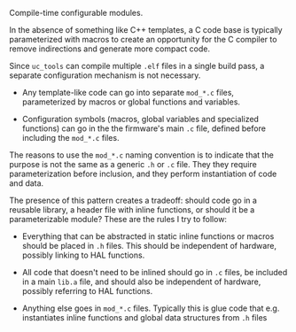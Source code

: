 Compile-time configurable modules.

In the absence of something like C++ templates, a C code base is
typically parameterized with macros to create an opportunity for the C
compiler to remove indirections and generate more compact code.

Since `uc_tools` can compile multiple `.elf` files in a single build
pass, a separate configuration mechanism is not necessary.

- Any template-like code can go into separate `mod_*.c` files,
  parameterized by macros or global functions and variables.

- Configuration symbols (macros, global variables and specialized
  functions) can go in the the firmware's main `.c` file, defined
  before including the `mod_*.c` files.

The reasons to use the `mod_*.c` naming convention is to indicate that
the purpose is not the same as a generic `.h` or `.c` file.  They they
require parameterization before inclusion, and they perform
instantiation of code and data.

The presence of this pattern creates a tradeoff: should code go in a
reusable library, a header file with inline functions, or should it be
a parameterizable module?  These are the rules I try to follow:

- Everything that can be abstracted in static inline functions or
  macros should be placed in `.h` files.  This should be independent
  of hardware, possibly linking to HAL functions.
  
- All code that doesn't need to be inlined should go in `.c` files, be
  included in a main `lib.a` file, and should also be independent of
  hardware, possibly referring to HAL functions.
  
- Anything else goes in `mod_*.c` files.  Typically this is glue code
  that e.g. instantiates inline functions and global data structures
  from `.h` files
